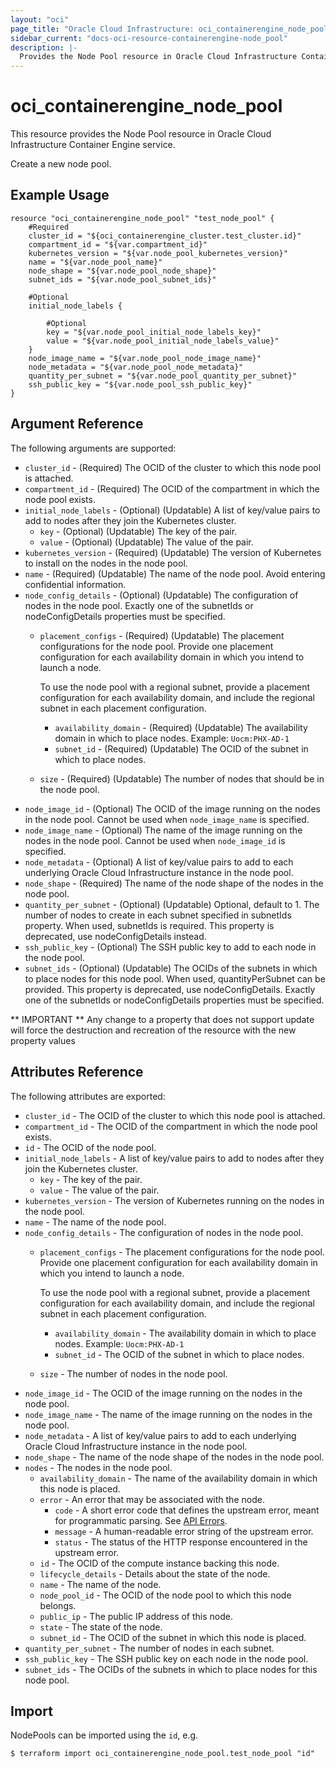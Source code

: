 ```yaml
---
layout: "oci"
page_title: "Oracle Cloud Infrastructure: oci_containerengine_node_pool"
sidebar_current: "docs-oci-resource-containerengine-node_pool"
description: |-
  Provides the Node Pool resource in Oracle Cloud Infrastructure Container Engine service
---
```


# oci_containerengine_node_pool
This resource provides the Node Pool resource in Oracle Cloud Infrastructure Container Engine service.

Create a new node pool.

## Example Usage

```hcl
resource "oci_containerengine_node_pool" "test_node_pool" {
	#Required
	cluster_id = "${oci_containerengine_cluster.test_cluster.id}"
	compartment_id = "${var.compartment_id}"
	kubernetes_version = "${var.node_pool_kubernetes_version}"
	name = "${var.node_pool_name}"
	node_shape = "${var.node_pool_node_shape}"
	subnet_ids = "${var.node_pool_subnet_ids}"

	#Optional
	initial_node_labels {

		#Optional
		key = "${var.node_pool_initial_node_labels_key}"
		value = "${var.node_pool_initial_node_labels_value}"
	}
	node_image_name = "${var.node_pool_node_image_name}"
	node_metadata = "${var.node_pool_node_metadata}"
	quantity_per_subnet = "${var.node_pool_quantity_per_subnet}"
	ssh_public_key = "${var.node_pool_ssh_public_key}"
}
```

## Argument Reference

The following arguments are supported:

* `cluster_id` - (Required) The OCID of the cluster to which this node pool is attached.
* `compartment_id` - (Required) The OCID of the compartment in which the node pool exists.
* `initial_node_labels` - (Optional) (Updatable) A list of key/value pairs to add to nodes after they join the Kubernetes cluster.
	* `key` - (Optional) (Updatable) The key of the pair.
	* `value` - (Optional) (Updatable) The value of the pair.
* `kubernetes_version` - (Required) (Updatable) The version of Kubernetes to install on the nodes in the node pool.
* `name` - (Required) (Updatable) The name of the node pool. Avoid entering confidential information.
* `node_config_details` - (Optional) (Updatable) The configuration of nodes in the node pool. Exactly one of the subnetIds or nodeConfigDetails properties must be specified. 
	* `placement_configs` - (Required) (Updatable) The placement configurations for the node pool. Provide one placement  configuration for each availability domain in which you intend to launch a node.

		To use the node pool with a regional subnet, provide a placement configuration for each availability domain, and include the regional subnet in each placement configuration. 
		* `availability_domain` - (Required) (Updatable) The availability domain in which to place nodes. Example: `Uocm:PHX-AD-1` 
		* `subnet_id` - (Required) (Updatable) The OCID of the subnet in which to place nodes.
	* `size` - (Required) (Updatable) The number of nodes that should be in the node pool. 
* `node_image_id` - (Optional) The OCID of the image running on the nodes in the node pool. Cannot be used when `node_image_name` is specified.
* `node_image_name` - (Optional) The name of the image running on the nodes in the node pool. Cannot be used when `node_image_id` is specified.
* `node_metadata` - (Optional) A list of key/value pairs to add to each underlying Oracle Cloud Infrastructure instance in the node pool.
* `node_shape` - (Required) The name of the node shape of the nodes in the node pool.
* `quantity_per_subnet` - (Optional) (Updatable) Optional, default to 1. The number of nodes to create in each subnet specified in subnetIds property.  When used, subnetIds is required. This property is deprecated, use nodeConfigDetails instead. 
* `ssh_public_key` - (Optional) The SSH public key to add to each node in the node pool.
* `subnet_ids` - (Optional) (Updatable) The OCIDs of the subnets in which to place nodes for this node pool. When used, quantityPerSubnet can be provided. This property is deprecated, use nodeConfigDetails. Exactly one of the subnetIds or nodeConfigDetails properties must be specified. 


** IMPORTANT **
Any change to a property that does not support update will force the destruction and recreation of the resource with the new property values

## Attributes Reference

The following attributes are exported:

* `cluster_id` - The OCID of the cluster to which this node pool is attached.
* `compartment_id` - The OCID of the compartment in which the node pool exists.
* `id` - The OCID of the node pool.
* `initial_node_labels` - A list of key/value pairs to add to nodes after they join the Kubernetes cluster.
	* `key` - The key of the pair.
	* `value` - The value of the pair.
* `kubernetes_version` - The version of Kubernetes running on the nodes in the node pool.
* `name` - The name of the node pool.
* `node_config_details` - The configuration of nodes in the node pool.
	* `placement_configs` - The placement configurations for the node pool. Provide one placement  configuration for each availability domain in which you intend to launch a node.

		To use the node pool with a regional subnet, provide a placement configuration for each availability domain, and include the regional subnet in each placement configuration. 
		* `availability_domain` - The availability domain in which to place nodes. Example: `Uocm:PHX-AD-1` 
		* `subnet_id` - The OCID of the subnet in which to place nodes.
	* `size` - The number of nodes in the node pool. 
* `node_image_id` - The OCID of the image running on the nodes in the node pool.
* `node_image_name` - The name of the image running on the nodes in the node pool.
* `node_metadata` - A list of key/value pairs to add to each underlying Oracle Cloud Infrastructure instance in the node pool.
* `node_shape` - The name of the node shape of the nodes in the node pool.
* `nodes` - The nodes in the node pool.
	* `availability_domain` - The name of the availability domain in which this node is placed.
	* `error` - An error that may be associated with the node.
		* `code` - A short error code that defines the upstream error, meant for programmatic parsing. See [API Errors](https://docs.cloud.oracle.com/iaas/Content/API/References/apierrors.htm).
		* `message` - A human-readable error string of the upstream error.
		* `status` - The status of the HTTP response encountered in the upstream error.
	* `id` - The OCID of the compute instance backing this node.
	* `lifecycle_details` - Details about the state of the node.
	* `name` - The name of the node.
	* `node_pool_id` - The OCID of the node pool to which this node belongs.
	* `public_ip` - The public IP address of this node.
	* `state` - The state of the node.
	* `subnet_id` - The OCID of the subnet in which this node is placed.
* `quantity_per_subnet` - The number of nodes in each subnet.
* `ssh_public_key` - The SSH public key on each node in the node pool.
* `subnet_ids` - The OCIDs of the subnets in which to place nodes for this node pool.

## Import

NodePools can be imported using the `id`, e.g.

```
$ terraform import oci_containerengine_node_pool.test_node_pool "id"
```

